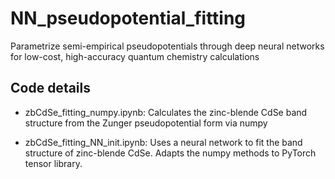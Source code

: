 # NN_pseudopotential_fitting
Parametrize semi-empirical pseudopotentials through deep neural networks for low-cost, high-accuracy quantum chemistry calculations

## Code details
- zbCdSe_fitting_numpy.ipynb: Calculates the zinc-blende CdSe band structure from the Zunger pseudopotential form via numpy

- zbCdSe_fitting_NN_init.ipynb: Uses a neural network to fit the band structure of zinc-blende CdSe. Adapts the numpy methods to PyTorch tensor library. 

